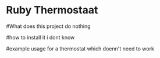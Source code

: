 # Ruby Thermostaat

#What does this project do
nothing

#how to install it
i dont know

#example usage
for a thermostat which doenn't need to work
